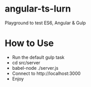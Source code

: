 # angular-ts-lurn
Playground to test ES6, Angular &amp; Gulp

# How to Use
* Run the default gulp task
* cd src/server
* babel-node ./server.js
* Connect to http://localhost:3000
* Enjoy